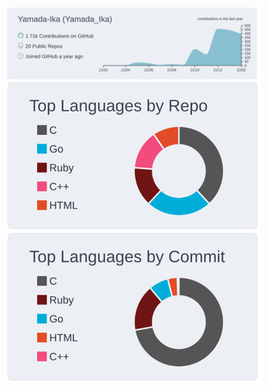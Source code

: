 
[![](https://raw.githubusercontent.com/Yamada-Ika/Yamada-Ika/main/profile-summary-card-output/nord_bright/0-profile-details.svg)](https://github.com/vn7n24fzkq/github-profile-summary-cards)
[![](https://raw.githubusercontent.com/Yamada-Ika/Yamada-Ika/main/profile-summary-card-output/nord_bright/1-repos-per-language.svg)](https://github.com/vn7n24fzkq/github-profile-summary-cards) [![](https://raw.githubusercontent.com/Yamada-Ika/Yamada-Ika/main/profile-summary-card-output/nord_bright/2-most-commit-language.svg)](https://github.com/vn7n24fzkq/github-profile-summary-cards)
<!-- [![](https://raw.githubusercontent.com/Yamada-Ika/Yamada-Ika/main/profile-summary-card-output/nord_bright/3-stats.svg)](https://github.com/vn7n24fzkq/github-profile-summary-cards) [![](https://raw.githubusercontent.com/Yamada-Ika/Yamada-Ika/main/profile-summary-card-output/nord_bright/4-productive-time.svg)](https://github.com/vn7n24fzkq/github-profile-summary-cards) -->

<!-- ![](https://raw.githubusercontent.com/Yamada-Ika/Yamada-Ika/main/profile-summary-card-output/nord_bright/0-profile-details.svg)

![](https://raw.githubusercontent.com/Yamada-Ika/Yamada-Ika/main/profile-summary-card-output/nord_bright/1-repos-per-language.svg)

![](https://raw.githubusercontent.com/Yamada-Ika/Yamada-Ika/main/profile-summary-card-output/nord_bright/2-most-commit-language.svg)

![](https://raw.githubusercontent.com/Yamada-Ika/Yamada-Ika/main/profile-summary-card-output/nord_bright/3-stats.svg) -->

<!-- ![](https://raw.githubusercontent.com/Yamada-Ika/Yamada-Ika/main/profile-summary-card-output/nord_bright/4-productive-time.svg) -->

<!--
**Yamada-Ika/Yamada-Ika** is a ✨ _special_ ✨ repository because its `README.md` (this file) appears on your GitHub profile.

Here are some ideas to get you started:

- 🔭 I’m currently working on ...
- 🌱 I’m currently learning ...
- 👯 I’m looking to collaborate on ...
- 🤔 I’m looking for help with ...
- 💬 Ask me about ...
- 📫 How to reach me: ...
- 😄 Pronouns: ...
- ⚡ Fun fact: ...
-->
